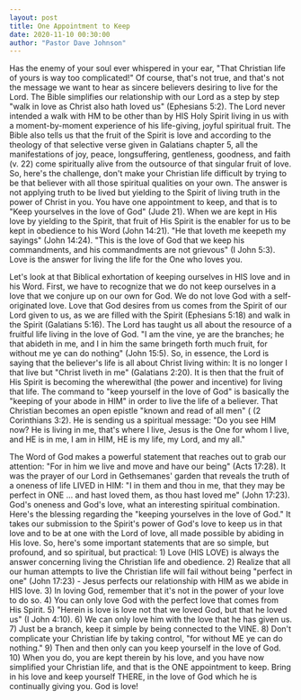 ```yaml
---
layout: post
title: One Appointment to Keep
date: 2020-11-10 00:30:00
author: "Pastor Dave Johnson"
---
```


Has the enemy of your soul ever whispered in your ear, "That Christian life of yours is way too complicated!" Of course, that's not true, and that's not the message we want to hear as sincere believers desiring to live for the Lord. The Bible simplifies our relationship with our Lord as a step by step "walk in love as Christ also hath loved us" (Ephesians 5:2). The Lord never intended a walk with HM to be other than by HIS Holy Spirit living in us with a moment-by-moment experience of his life-giving, joyful spiritual fruit. The Bible also tells us that the fruit of the Spirit is love and according to the theology of that selective verse given in Galatians chapter 5, all the manifestations of joy, peace, longsuffering, gentleness, goodness, and faith (v. 22) come spiritually alive from the outsource of that singular fruit of love. So, here's the challenge, don't make your Christian life difficult by trying to be that believer with all those spiritual qualities on your own. The answer is not applying truth to be lived but yielding to the Spirit of living truth in the power of Christ in you. You have one appointment to keep, and that is to "Keep yourselves in the love of God" (Jude 21). When we are kept in His love by yielding to the Spirit, that fruit of His Spirit is the enabler for us to be kept in obedience to his Word (John 14:21). "He that loveth me keepeth my sayings" (John 14:24). "This is the love of God that we keep his commandments, and his commandments are not grievous" (I John 5:3). Love is the answer for living the life for the One who loves you.

Let's look at that Biblical exhortation of keeping ourselves in HIS love and in his Word. First, we have to recognize that we do not keep ourselves in a love that we conjure up on our own for God. We do not love God with a self-originated love. Love that God desires from us comes from the Spirit of our Lord given to us, as we are filled with the Spirit (Ephesians 5:18) and walk in the Spirit (Galatians 5:16). The Lord has taught us all about the resource of a fruitful life living in the love of God. "I am the vine, ye are the branches; he that abideth in me, and I in him the same bringeth forth much fruit, for without me ye can do nothing" (John 15:5). So, in essence, the Lord is saying that the believer's life is all about Christ living within: It is no longer I that live but "Christ liveth in me" (Galatians 2:20). It is then that the fruit of His Spirit is becoming the wherewithal (the power and incentive) for living that life. The command to "keep yourself in the love of God" is basically the "keeping of your abode in HIM" in order to live the life of a believer. That Christian becomes an open epistle "known and read of all men" ( (2 Corinthians 3:2). He is sending us a spiritual message: "Do you see HIM now? He is living in me, that's where I live, Jesus is the One for whom I live, and HE is in me, I am in HIM, HE is my life, my Lord, and my all."

The Word of God makes a powerful statement that reaches out to grab our attention: "For in him we live and move and have our being" (Acts 17:28). It was the prayer of our Lord in Gethsemanes' garden that reveals the truth of a oneness of life LIVED in HIM: "I in them and thou in me, that they may be perfect in ONE ... and hast loved them, as thou hast loved me" (John 17:23). God's oneness and God's love, what an interesting spiritual combination. Here's the blessing regarding the "keeping yourselves in the love of God." It takes our submission to the Spirit's power of God's love to keep us in that love and to be at one with the Lord of love, all made possible by abiding in His love. So, here's some important statements that are so simple, but profound, and so spiritual, but practical: 1) Love (HIS LOVE) is always the answer concerning living the Christian life and obedience. 2) Realize that all our human attempts to live the Christian life will fail without being "perfect in one" (John 17:23) - Jesus perfects our relationship with HIM as we abide in HIS love. 3) In loving God, remember that it's not in the power of your love to do so. 4) You can only love God with the perfect love that comes from His Spirit. 5) "Herein is love is love not that we loved God, but that he loved us" (I John 4:10). 6) We can only love him with the love that he has given us. 7) Just be a branch, keep it simple by being connected to the VINE. 8) Don't complicate your Christian life by taking control, "for without ME ye can do nothing." 9) Then and then only can you keep yourself in the love of God. 10) When you do, you are kept therein by his love, and you have now simplified your Christian life, and that is the ONE appointment to keep. Bring in his love and keep yourself THERE, in the love of God which he is continually giving you. God is love!
